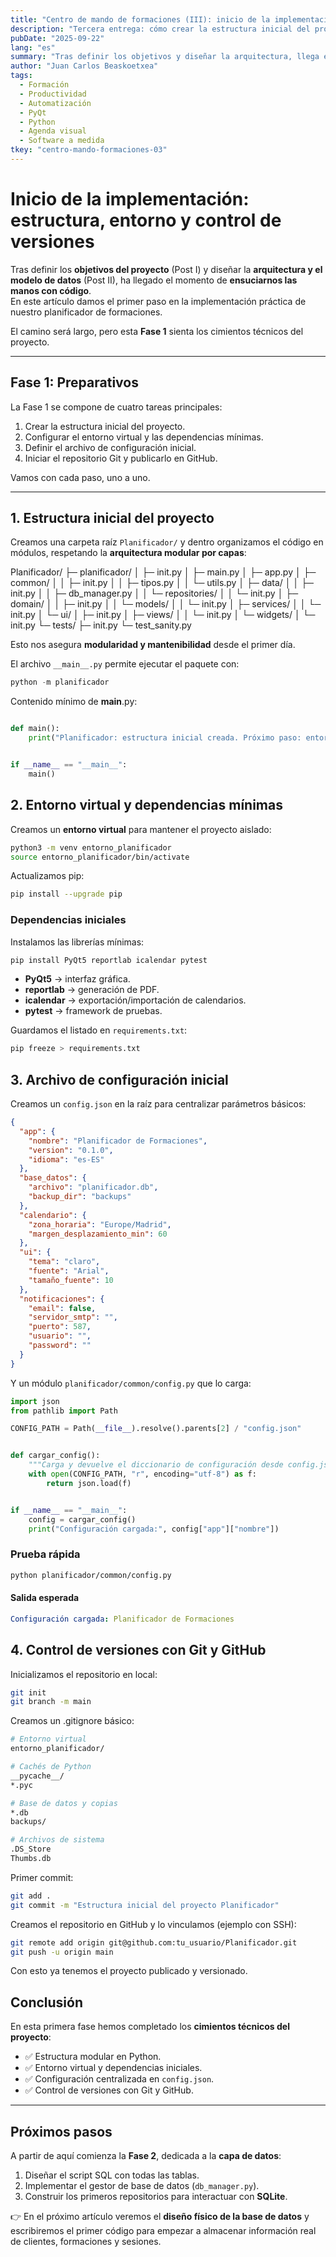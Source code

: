 ```yaml
---
title: "Centro de mando de formaciones (III): inicio de la implementación, estructura y control de versiones"
description: "Tercera entrega: cómo crear la estructura inicial del proyecto en Python, configurar el entorno virtual, definir la configuración base y establecer control de versiones con Git y GitHub."
pubDate: "2025-09-22"
lang: "es"
summary: "Tras definir los objetivos y diseñar la arquitectura, llega el momento de ensuciarnos las manos con código. En este artículo iniciamos la implementación del planificador de formaciones: estructura modular, entorno virtual, dependencias, configuración y control de versiones."
author: "Juan Carlos Beaskoetxea"
tags:
  - Formación
  - Productividad
  - Automatización
  - PyQt
  - Python
  - Agenda visual
  - Software a medida
tkey: "centro-mando-formaciones-03"
---
```


# Inicio de la implementación: estructura, entorno y control de versiones

Tras definir los **objetivos del proyecto** (Post I) y diseñar la **arquitectura y el modelo de datos** (Post II), ha llegado el momento de **ensuciarnos las manos con código**.  
En este artículo damos el primer paso en la implementación práctica de nuestro planificador de formaciones.

El camino será largo, pero esta **Fase 1** sienta los cimientos técnicos del proyecto.

---

## Fase 1: Preparativos

La Fase 1 se compone de cuatro tareas principales:

1. Crear la estructura inicial del proyecto.  
2. Configurar el entorno virtual y las dependencias mínimas.  
3. Definir el archivo de configuración inicial.  
4. Iniciar el repositorio Git y publicarlo en GitHub.  

Vamos con cada paso, uno a uno.

---

## 1. Estructura inicial del proyecto

Creamos una carpeta raíz `Planificador/` y dentro organizamos el código en módulos, respetando la **arquitectura modular por capas**:

Planificador/
├─ planificador/
│ ├─ init.py
│ ├─ main.py
│ ├─ app.py
│ ├─ common/
│ │ ├─ init.py
│ │ ├─ tipos.py
│ │ └─ utils.py
│ ├─ data/
│ │ ├─ init.py
│ │ ├─ db_manager.py
│ │ └─ repositories/
│ │ └─ init.py
│ ├─ domain/
│ │ ├─ init.py
│ │ └─ models/
│ │ └─ init.py
│ ├─ services/
│ │ └─ init.py
│ └─ ui/
│ ├─ init.py
│ ├─ views/
│ │ └─ init.py
│ └─ widgets/
│ └─ init.py
└─ tests/
├─ init.py
└─ test_sanity.py


Esto nos asegura **modularidad y mantenibilidad** desde el primer día.

El archivo `__main__.py` permite ejecutar el paquete con:

```python
python -m planificador
```

Contenido mínimo de __main__.py:

```python

def main():
    print("Planificador: estructura inicial creada. Próximo paso: entorno y dependencias.")


if __name__ == "__main__":
    main()
```
## 2. Entorno virtual y dependencias mínimas

Creamos un **entorno virtual** para mantener el proyecto aislado:

```bash
python3 -m venv entorno_planificador
source entorno_planificador/bin/activate
```

Actualizamos pip:

```bash
pip install --upgrade pip
```
### Dependencias iniciales

Instalamos las librerías mínimas:

```bash
pip install PyQt5 reportlab icalendar pytest
```

- **PyQt5** → interfaz gráfica.  
- **reportlab** → generación de PDF.  
- **icalendar** → exportación/importación de calendarios.  
- **pytest** → framework de pruebas.  

Guardamos el listado en `requirements.txt`:

```bash
pip freeze > requirements.txt
```

## 3. Archivo de configuración inicial

Creamos un `config.json` en la raíz para centralizar parámetros básicos:

```json
{
  "app": {
    "nombre": "Planificador de Formaciones",
    "version": "0.1.0",
    "idioma": "es-ES"
  },
  "base_datos": {
    "archivo": "planificador.db",
    "backup_dir": "backups"
  },
  "calendario": {
    "zona_horaria": "Europe/Madrid",
    "margen_desplazamiento_min": 60
  },
  "ui": {
    "tema": "claro",
    "fuente": "Arial",
    "tamaño_fuente": 10
  },
  "notificaciones": {
    "email": false,
    "servidor_smtp": "",
    "puerto": 587,
    "usuario": "",
    "password": ""
  }
}
```
Y un módulo `planificador/common/config.py` que lo carga:

```python
import json
from pathlib import Path

CONFIG_PATH = Path(__file__).resolve().parents[2] / "config.json"


def cargar_config():
    """Carga y devuelve el diccionario de configuración desde config.json."""
    with open(CONFIG_PATH, "r", encoding="utf-8") as f:
        return json.load(f)


if __name__ == "__main__":
    config = cargar_config()
    print("Configuración cargada:", config["app"]["nombre"])
```

### Prueba rápida

```bash
python planificador/common/config.py
```

#### Salida esperada

```yaml
Configuración cargada: Planificador de Formaciones
```

## 4. Control de versiones con Git y GitHub

Inicializamos el repositorio en local:

```bash
git init
git branch -m main
```

Creamos un .gitignore básico:

```bash
# Entorno virtual
entorno_planificador/

# Cachés de Python
__pycache__/
*.pyc

# Base de datos y copias
*.db
backups/

# Archivos de sistema
.DS_Store
Thumbs.db
```

Primer commit:

```bash
git add .
git commit -m "Estructura inicial del proyecto Planificador"
```

Creamos el repositorio en GitHub y lo vinculamos (ejemplo con SSH):

```bash
git remote add origin git@github.com:tu_usuario/Planificador.git
git push -u origin main
```

Con esto ya tenemos el proyecto publicado y versionado.

## Conclusión

En esta primera fase hemos completado los **cimientos técnicos del proyecto**:

- ✅ Estructura modular en Python.  
- ✅ Entorno virtual y dependencias iniciales.  
- ✅ Configuración centralizada en `config.json`.  
- ✅ Control de versiones con Git y GitHub.  

---

## Próximos pasos

A partir de aquí comienza la **Fase 2**, dedicada a la **capa de datos**:

1. Diseñar el script SQL con todas las tablas.  
2. Implementar el gestor de base de datos (`db_manager.py`).  
3. Construir los primeros repositorios para interactuar con **SQLite**.  

👉 En el próximo artículo veremos el **diseño físico de la base de datos** y escribiremos el primer código para empezar a almacenar información real de clientes, formaciones y sesiones.


